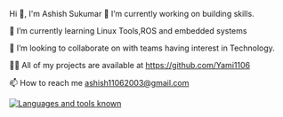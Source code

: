   Hi 👋, I'm Ashish Sukumar
🔭 I’m currently working on building skills.

🌱 I’m currently learning Linux Tools,ROS and embedded systems

👯 I’m looking to collaborate on with teams having interest in Technology.

👨‍💻 All of my projects are available at https://github.com/Yami1106

📫 How to reach me ashish11062003@gmail.com

[![Languages and tools known](https://skillicons.dev/icons?i=c,c++,python,arduino,raspberrypi,git,figma,js,html,css,react,nodejs,linux,mysql)](https://skillicons.dev)

<!---
Yami1106/Yami1106 is a ✨ special ✨ repository because its `README.md` (this file) appears on your GitHub profile.
You can click the Preview link to take a look at your changes.
--->
